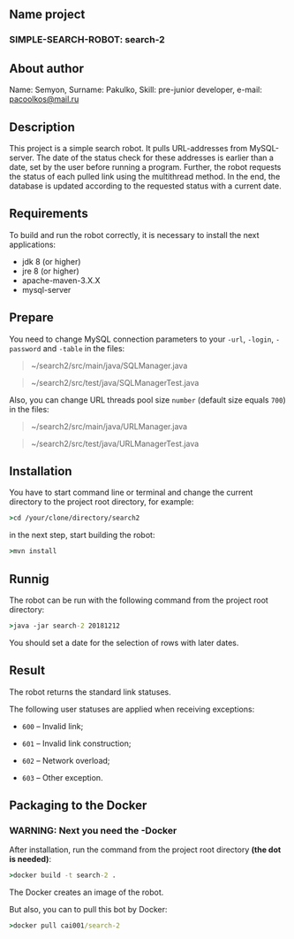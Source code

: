 ## Name project
### <b>SIMPLE-SEARCH-ROBOT: search-2</b>
## About author
Name: Semyon, Surname: Pakulko, Skill: pre-junior developer, e-mail: pacoolkos@mail.ru
## Description
This project is a simple search robot. It pulls URL-addresses from MySQL-server.
The date of the status check for these addresses is earlier than a date, set by the user before running a program.
Further, the robot requests the status of each pulled link using the multithread method.
In the end, the database is updated according to the requested status with a current date.
## Requirements
To build and run the robot correctly, it is necessary to install the next applications:
- jdk 8 (or higher)
- jre 8 (or higher)
- apache-maven-3.X.X
- mysql-server
## Prepare
You need to change MySQL connection parameters to your `-url`, `-login`, `-password` and `-table` in the files:

>~/search2/src/main/java/SQLManager.java

>~/search2/src/test/java/SQLManagerTest.java

Also, you can change URL threads pool size `number` (default size equals `700`) in the files:

>~/search2/src/main/java/URLManager.java

>~/search2/src/test/java/URLManagerTest.java

## Installation

You have to start command line or terminal
and change the current directory to the project root directory, for example:
```cmd
>cd /your/clone/directory/search2
```
in the next step, start building the robot:
```cmd
>mvn install
```
## Runnig

The robot can be run with the following command from the project root directory:
```cmd
>java -jar search-2 20181212
```
You should set a date for the selection of rows with later dates.

## Result

The robot returns the standard link statuses.

The following user statuses are applied when receiving exceptions:

- `600` – Invalid link;

- `601` – Invalid link construction;

- `602` – Network overload;

- `603` – Other exception.

## Packaging to the Docker

### WARNING: Next you need the -Docker

After installation, run the command from the project root directory <b>(the dot is needed)</b>:
```cmd
>docker build -t search-2 .
```

The Docker creates an image of the robot.

But also, you can to pull this bot by Docker:
```cmd
>docker pull cai001/search-2
```
